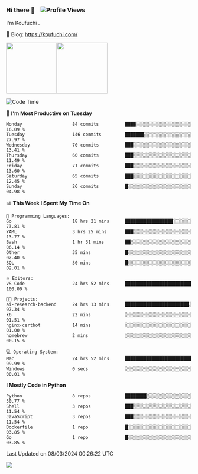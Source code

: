 ### Hi there 👋 &nbsp;&nbsp; ![Profile Views](https://komarev.com/ghpvc/?username=Koufuchi&base=200)

I'm Koufuchi . 

📔 Blog: <https://koufuchi.com/>

<img align="" height="137px" src="https://github-readme-stats-seven-nu-30.vercel.app/api?username=Koufuchi&hide=issues,contribs&show_icons=true&line_height=21&theme=radical&locale=en" /><img align="" height="137px" src="https://github-readme-stats-seven-nu-30.vercel.app/api/top-langs/?username=Koufuchi&layout=compact&hide=blade,html,css,pug,scss&theme=radical&locale=en" />

<!--START_SECTION:waka-->
![Code Time](http://img.shields.io/badge/Code%20Time-439%20hrs%2025%20mins-blue)

📅 **I'm Most Productive on Tuesday** 

```text
Monday                   84 commits          ████░░░░░░░░░░░░░░░░░░░░░   16.09 % 
Tuesday                  146 commits         ███████░░░░░░░░░░░░░░░░░░   27.97 % 
Wednesday                70 commits          ███░░░░░░░░░░░░░░░░░░░░░░   13.41 % 
Thursday                 60 commits          ███░░░░░░░░░░░░░░░░░░░░░░   11.49 % 
Friday                   71 commits          ███░░░░░░░░░░░░░░░░░░░░░░   13.60 % 
Saturday                 65 commits          ███░░░░░░░░░░░░░░░░░░░░░░   12.45 % 
Sunday                   26 commits          █░░░░░░░░░░░░░░░░░░░░░░░░   04.98 % 
```


📊 **This Week I Spent My Time On** 

```text
💬 Programming Languages: 
Go                       18 hrs 21 mins      ██████████████████░░░░░░░   73.81 % 
YAML                     3 hrs 25 mins       ███░░░░░░░░░░░░░░░░░░░░░░   13.77 % 
Bash                     1 hr 31 mins        ██░░░░░░░░░░░░░░░░░░░░░░░   06.14 % 
Other                    35 mins             █░░░░░░░░░░░░░░░░░░░░░░░░   02.40 % 
SQL                      30 mins             █░░░░░░░░░░░░░░░░░░░░░░░░   02.01 % 

🔥 Editors: 
VS Code                  24 hrs 52 mins      █████████████████████████   100.00 % 

🐱‍💻 Projects: 
ai-research-backend      24 hrs 13 mins      ████████████████████████░   97.34 % 
k6                       22 mins             ░░░░░░░░░░░░░░░░░░░░░░░░░   01.51 % 
nginx-certbot            14 mins             ░░░░░░░░░░░░░░░░░░░░░░░░░   01.00 % 
homebrew                 2 mins              ░░░░░░░░░░░░░░░░░░░░░░░░░   00.15 % 

💻 Operating System: 
Mac                      24 hrs 52 mins      █████████████████████████   99.99 % 
Windows                  0 secs              ░░░░░░░░░░░░░░░░░░░░░░░░░   00.01 % 
```

**I Mostly Code in Python** 

```text
Python                   8 repos             ████████░░░░░░░░░░░░░░░░░   30.77 % 
Shell                    3 repos             ███░░░░░░░░░░░░░░░░░░░░░░   11.54 % 
JavaScript               3 repos             ███░░░░░░░░░░░░░░░░░░░░░░   11.54 % 
Dockerfile               1 repo              █░░░░░░░░░░░░░░░░░░░░░░░░   03.85 % 
Go                       1 repo              █░░░░░░░░░░░░░░░░░░░░░░░░   03.85 % 
```




 Last Updated on 08/03/2024 00:26:22 UTC
<!--END_SECTION:waka-->

![](https://hit.yhype.me/github/profile?user_id=46078832)
